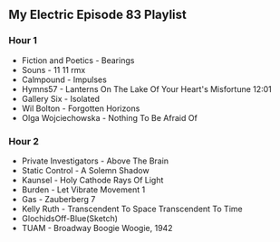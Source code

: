 ## My Electric Episode 83 Playlist

### Hour 1
* Fiction and Poetics - Bearings
* Souns - 11 11 rmx
* Calmpound - Impulses
* Hymns57 - Lanterns On The Lake Of Your Heart's Misfortune 12:01
* Gallery Six - Isolated
* Wil Bolton - Forgotten Horizons
* Olga Wojciechowska - Nothing To Be Afraid Of

### Hour 2
* Private Investigators - Above The Brain
* Static Control - A Solemn Shadow
* Kaunsel - Holy Cathode Rays Of Light
* Burden - Let Vibrate Movement 1
* Gas - Zauberberg 7
* Kelly Ruth - Transcendent To Space Transcendent To Time
* GlochidsOff-Blue(Sketch)
* TUAM - Broadway Boogie Woogie, 1942
